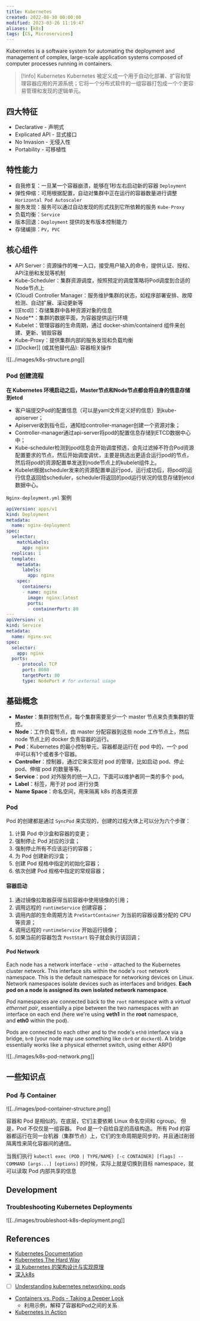 ```yaml
---
title: Kubernetes
created: 2022-08-30 00:00:00
modified: 2023-03-26 11:19:47
aliases: [k8s]
tags: [CS, Microservices]
---
```


Kubernetes is a software system for automating the deployment and management of complex, large-scale application systems composed of computer processes running in containers.

> [!info] Kubernetes
> Kubernetes 被定义成一个用于自动化部署、扩容和管理容器应用的开源系统；它将一个分布式软件的一组容器打包成一个个更容易管理和发现的逻辑单元。

## 四大特征

- Declarative - 声明式
- Explicated API - 显式接口
- No Invasion - 无侵入性
- Portability - 可移植性

## 特性能力

- 自我修复：一旦某一个容器崩溃，能够在1秒左右启动新的容器 `Deployment`
- 弹性伸缩：可用根据配置，自动对集群中正在运行的容器数量进行调整 `Horizontal Pod Autoscaler`
- 服务发现：服务可以通过自动发现的形式找到它所依赖的服务 `Kube-Proxy`
- 负载均衡：`Service`
- 版本回退：`Deployment` 提供的发布版本控制能力
- 存储编排：`PV`，`PVC`

## 核心组件

- API Server：资源操作的唯一入口，接受用户输入的命令，提供认证、授权、API注册和发现等机制
- Kube-Scheduler：集群资源调度，按照预定的调度策略将Pod调度到合适的Node节点上
- (Cloud) Controller Manager：服务维护集群的状态，如程序部署安排、故障检测、自动扩展、滚动更新等
- [[Etcd]]：存储集群中各种资源对象的信息
- Node**：集群的数据平面，为容器提供运行环境
- Kubelet：管理容器的生命周期，通过 docker-shim/containerd 组件来创建、更新、销毁容器
- Kube-Proxy：提供集群内部的服务发现和负载均衡
- [[Docker]] (或其他替代品): 容器相关操作

![[../images/k8s-structure.png]]

### Pod 创建流程

**在 Kubernetes 环境启动之后，Master节点和Node节点都会将自身的信息存储到etcd**

-   客户端提交Pod的配置信息（可以是yaml文件定义好的信息）到kube-apiserver；
-   Apiserver收到指令后，通知给controller-manager创建一个资源对象；
-   Controller-manager通过api-server将pod的配置信息存储到ETCD数据中心中；
-   Kube-scheduler检测到pod信息会开始调度预选，会先过滤掉不符合Pod资源配置要求的节点，然后开始调度调优，主要是挑选出更适合运行pod的节点，然后将pod的资源配置单发送到node节点上的kubelet组件上。
-   Kubelet根据scheduler发来的资源配置单运行pod，运行成功后，将pod的运行信息返回给scheduler，scheduler将返回的pod运行状况的信息存储到etcd数据中心。

`Nginx-deployment.yml` 案例

```yaml
apiVersion: apps/v1
kind: Deployment
metadata:
  name: nginx-deployment
spec:
  selector:
    matchLabels:
      app: nginx
  replicas: 1
  template:
    metadata:
      labels:
        app: nginx
    spec:
      containers:
      - name: nginx
        image: nginx:latest
        ports:
        - containerPort: 80
---
apiVersion: v1
kind: Service
metadata:
  name: nginx-svc
spec:
  selector:
    app: nginx
  ports:
    - protocol: TCP
      port: 8080
      targetPort: 80
      type: NodePort # for external usage
```

## 基础概念

- **Master**：集群控制节点，每个集群需要至少一个 master 节点来负责集群的管控。
- **Node**：工作负载节点，由 master 分配容器到这些 node 工作节点上，然后 node 节点上的 docker 负责容器的运行。
- **Pod**：Kubernetes 的最小控制单元，容器都是运行在 pod 中的，一个 pod 中可以有1个或者多个容器。
- **Controller**：控制器，通过它来实现对 pod 的管理，比如启动 pod、停止 pod、伸缩 pod 的数量等等。 
- **Service**：pod 对外服务的统一入口，下面可以维护者同一类的多个 pod。 
- **Label**：标签，用于对 pod 进行分类 
- **Name Space**：命名空间，用来隔离 k8s 的各类资源

### Pod

Pod 的创建都是通过 `SyncPod` 来实现的，创建的过程大体上可以分为六个步骤：

1.  计算 Pod 中沙盒和容器的变更；
2.  强制停止 Pod 对应的沙盒；
3.  强制停止所有不应该运行的容器；
4.  为 Pod 创建新的沙盒；
5.  创建 Pod 规格中指定的初始化容器；
6.  依次创建 Pod 规格中指定的常规容器；

#### 容器启动

1.  通过镜像拉取器获得当前容器中使用镜像的引用；
2.  调用远程的 `runtimeService` 创建容器；
3.  调用内部的生命周期方法 `PreStartContainer` 为当前的容器设置分配的 CPU 等资源；
4.  调用远程的 `runtimeService` 开始运行镜像；
5.  如果当前的容器包含 `PostStart` 钩子就会执行该回调；

#### Pod Network

Each node has a network interface - `eth0` - attached to the Kubernetes cluster network. This interface sits within the node's `root` network namespace. This is the default namespace for networking devices on Linux. Network namespaces isolate devices such as interfaces and bridges. **Each pod on a node is assigned its own isolated network namespace**.

Pod namespaces are connected back to the `root` namespace with a _virtual ethernet pair_, essentially a pipe between the two namespaces with an interface on each end (here we're using **veth1** in the **root** namespace, and **eth0** within the pod).

Pods are connected to each other and to the node's `eth0` interface via a bridge, `br0` (your node may use something like `cbr0` or `docker0`). A bridge essentially works like a physical ethernet switch, using either ARP()

![[../images/k8s-pod-network.png]]

## 一些知识点

### Pod 与 Container

![[../images/pod-container-structure.png]]

容器和 Pod 是相似的。在底层，它们主要依赖 Linux 命名空间和 cgroup。 但是，Pod 不仅仅是一组容器。 Pod 是一个自给自足的高级构造。 所有 Pod 的容器都运行在同一台机器（集群节点）上，它们的生命周期是同步的，并且通过削弱隔离性来简化容器间的通信。

当我们执行 `kubectl exec (POD | TYPE/NAME) [-c CONTAINER] [flags] -- COMMAND [args...] [options]` 的时候，实际上就是切换到目标 namespace，就可以读取 Pod 内部共享的信息

## Development

### Troubleshooting Kubernetes Deployments

![[../images/troubleshoot-k8s-deployment.png]]

## References

- [Kubernetes Documentation](https://kubernetes.io/docs/home/)
- [Kubernetes The Hard Way](https://github.com/kelseyhightower/kubernetes-the-hard-way)
- [谈 Kubernetes 的架构设计与实现原理](https://draveness.me/understanding-kubernetes/)
- [深入k8s](https://www.luozhiyun.com/archives/tag/%e6%b7%b1%e5%85%a5k8s)
- [ ] [Understanding kubernetes networking: pods](https://medium.com/google-cloud/understanding-kubernetes-networking-pods-7117dd28727)
- [Containers vs. Pods - Taking a Deeper Look](https://iximiuz.com/en/posts/containers-vs-pods/)
    - 利用示例，解释了容器和Pod之间的关系
- [Kubernetes in Action](https://wangwei1237.github.io/Kubernetes-in-Action-Second-Edition/docs)
